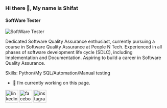 ### Hi there 👋, My name is Shifat
#### SoftWare Tester
![SoftWare Tester](https://media.licdn.com/dms/image/D5616AQE6F8UPs8rDvg/profile-displaybackgroundimage-shrink_350_1400/0/1709311718932?e=1714608000&v=beta&t=ee0j4YhmZ7h8CP9NhwomTy0wMNaA168DzUuC67HhJrI)

Dedicated Software Quality Assurance enthusiast, currently pursuing a course in Software Quality Assurance at People N Tech. Experienced in all phases of software development life cycle (SDLC), including Implementation and Documentation. Aspiring to build a career in Software Quality Assurance.

Skills: Python/My SQL/Automation/Manual testing

- 🔭 I’m currently working on this page. 


[<img src='https://cdn.jsdelivr.net/npm/simple-icons@3.0.1/icons/linkedin.svg' alt='linkedin' height='40'>](https://www.linkedin.com/in/shifat578/)  [<img src='https://cdn.jsdelivr.net/npm/simple-icons@3.0.1/icons/facebook.svg' alt='facebook' height='40'>](https://www.facebook.com/effad.mahmud.fade)  [<img src='https://cdn.jsdelivr.net/npm/simple-icons@3.0.1/icons/instagram.svg' alt='instagram' height='40'>](https://www.instagram.com/effad_sifu/)  




